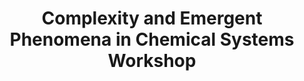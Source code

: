 ---
dateStart: 2007-05-14
dateEnd:
title: "Complexity and Emergent Phenomena in Chemical Systems Workshop"
venue: "Arlington Hilton"
organizer:
credit:
city: "Washington, DC"
state:
country: USA
pdfLink:
venueImages:
---